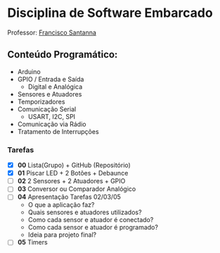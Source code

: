 # Disciplina de Software Embarcado
Professor: [Francisco Santanna](https://github.com/fsantanna-uerj/SE)

## Conteúdo Programático:
- Arduino
- GPIO / Entrada e Saída
  - Digital e Analógica
- Sensores e Atuadores
- Temporizadores
- Comunicação Serial
  - USART, I2C, SPI
- Comunicação via Rádio
- Tratamento de Interrupções
### Tarefas
- [x] **00** Lista(Grupo) + GitHub (Repositório)
- [x] **01** Piscar LED + 2 Botões + Debaunce
- [ ] **02** 2 Sensores + 2 Atuadores + GPIO
- [ ] **03** Conversor ou Comparador Analógico
- [ ] **04** Apresentação Tarefas 02/03/05
  - O que a aplicação faz?
  - Quais sensores e atuadores utilizados?
  - Como cada sensor e atuador é conectado?
  - Como cada sensor e atuador é programado?
  - Ideia para projeto final?
- [ ] **05** Timers
